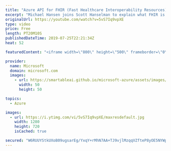 ```yaml
---
title: "Azure API for FHIR (Fast Healthcare Interoperability Resources) | Azure Friday"
excerpt: "Michael Hansen joins Scott Hanselman to explain what FHIR is and how to get started with FHIR on Azure. Fast Healthcare Interoperability Resources (or, FHIR) is a new standard for representing and exchanging healthcare data. Developed by the HL7 community to address problems with interoperability, pieces"
originalUrl: https://youtube.com/watch?v=5vS7Iq9vpXE
type: video
price: Free
length: PT20M10S
publishedDateTime: 2019-07-25T22:21:34Z
heat: 52

featuredContent: "<iframe width=\"800\" height=\"500\" frameborder=\"0\" src=\"https://www.youtube.com/embed/5vS7Iq9vpXE\" allow=\"accelerometer; autoplay; encrypted-media; gyroscope; picture-in-picture\" allowfullscreen></iframe>"

provider:
  name: Microsoft
  domain: microsoft.com
  images:
    - url: https://smartableai.github.io/microsoft-azure/assets/images/organizations/microsoft.com-50x50.jpg
      width: 50
      height: 50

topics:
  - Azure

images:
  - url: https://i.ytimg.com/vi/5vS7Iq9vpXE/maxresdefault.jpg
    width: 1280
    height: 720
    isCached: true

secured: "W6RUUYStkUXoB09ugsarEg/YxqY+rMhN7AA+TJ9vjlMzqqVZfteP8yOE5NYWpWSYlhUf7vgjAAwk9RNiKBXYxVyMlC+bgH33uofx4bFlqOnUucdaouVeXVVS+i776SeH97AV2NrkPzv+pF6rkDOtYpQY7uczagNhfmghSSfSxofR90Xn2JADdvkz31N6rmKf5nqWuMoOxXAX9iiQmKTYB0EaRzJfrOIcICLsIJpYDqw3ujCb5C6EdYC8soeJREcQ0yDW4B45xjLMK8vm/iVcvTI9rD/hWFCOYFz+JtuSl5RjPaig2o2i7HzkvzVJS2eJHzy7NOhIRLG+5HgiYtKilFLCZwzDwboEBZ6Ztf23E9eaUQBAJNB/uNl+cBcEA31enSpbhS7GFaQkTCslGlMNQ/sw3tdLiwjsyuTelE2guG4=;rY+9u46bmVbxFjQZziX4fQ=="
---
```


